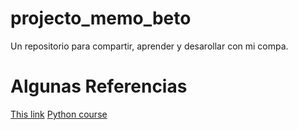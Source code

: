 # projecto_memo_beto
Un repositorio para compartir, aprender y desarollar con mi compa.

# Algunas Referencias
[This link](https://www.khanacademy.org/computing/computer-programming/programming)
[Python course](http://learnpythonthehardway.org/book/) 

